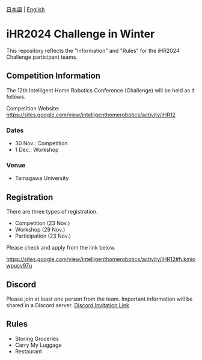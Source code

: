 [日本語](README.md) | [English](README_en.md)

# iHR2024 Challenge in Winter

This repository reflects the "Information" and "Rules" for the iHR2024 Challenge participant teams.

## Competition Information

The 12th Intelligent Home Robotics Conference (Challenge) will be held as it follows.
  
Competition Website: https://sites.google.com/view/intelligenthomerobotics/activity/iHR12

### Dates

* 30 Nov.: Competition
* 1 Dec.: Workshop

### Venue

* Tamagawa University

## Registration

There are three types of registration.

* Competition (23 Nov.)
* Workshop (29 Nov.)
* Participation (23 Nov.)

Please check and apply from the link below.

https://sites.google.com/view/intelligenthomerobotics/activity/iHR12#h.kmiowpucv97u

## Discord

Please join at least one person from the team. Important information will be shared in a Discord server.
[Discord Invitation Link](https://discord.gg/8gJYJqUVZA)

## Rules

* Storing Groceries
* Carry My Luggage
* Restaurant
